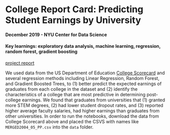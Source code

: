 # College Report Card: Predicting Student Earnings by University

#### December 2019 - NYU Center for Data Science
#### Key learnings: exploratory data analysis, machine learning, regression, random forest, gradient boosting

[project report](Post_College_Earnings_Prediction.pdf)

We used data from the US Department of Education [College Scorecard](https://collegescorecard.ed.gov/data/) and several regression methods including Linear Regression, Random Forest, and Gradient Boosted Trees, to (1) better predict the expected earnings of graduates from each college in the dataset and (2) identify the characteristics of a college that are most predictive in determining post-college earnings. We found that graduates from universities that (1) granted more STEM degrees, (2) had lower student dropout rates, and (3) reported higher average faculty salaries, had higher earnings than graduates from other universities.
In order to run the notebooks, download the data from College Scorecard above and placed the CSVS with names like `MERGED2004_05_PP.csv` into the `data` folder.
